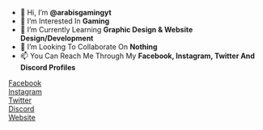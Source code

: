 - 👋 Hi, I’m **@arabisgamingyt**
- 👀 I’m Interested In **Gaming**
- 🌱 I’m Currently Learning **Graphic Design & Website Design/Development**
- 💞️ I’m Looking To Collaborate On **Nothing**
- 📫 You Can Reach Me Through My **Facebook, Instagram, Twitter And Discord Profiles**

[Facebook](https://cutt.ly/XQ5GAQm)<br>
[Instagram](https://cutt.ly/MQ5HQze)<br>
[Twitter](https://cutt.ly/RQ5HILJ)<br>
[Discord](https://cutt.ly/OQ5ZVBC)<br>
[Website](https://cutt.ly/Blogger-Website)

<!---
arabisgamingyt/arabisgamingyt is a ✨ special ✨ repository because its `README.md` (this file) appears on your GitHub profile.
You can click the Preview link to take a look at your changes.
--->
